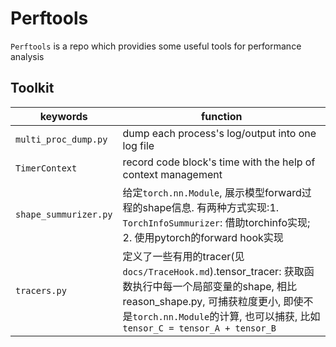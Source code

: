 # Perftools
`Perftools` is a repo which providies some useful tools for performance analysis

## Toolkit
| keywords | function|
|---|---|
|`multi_proc_dump.py`| dump each process's log/output into one log file|
|`TimerContext`|record code block's time with the help of context management|
|`shape_summurizer.py`| 给定`torch.nn.Module`, 展示模型forward过程的shape信息. 有两种方式实现:1. `TorchInfoSummurizer`: 借助torchinfo实现; 2. 使用pytorch的forward hook实现|
|`tracers.py`| 定义了一些有用的tracer(见`docs/TraceHook.md`).tensor_tracer: 获取函数执行中每一个局部变量的shape, 相比reason_shape.py, 可捕获粒度更小, 即使不是`torch.nn.Module`的计算, 也可以捕获, 比如`tensor_C = tensor_A + tensor_B`|


